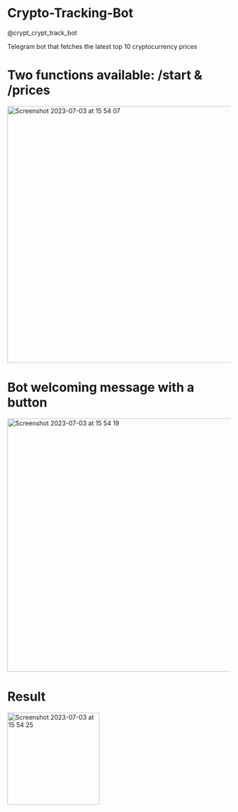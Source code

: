 # Crypto-Tracking-Bot

@crypt_crypt_track_bot 

Telegram bot that fetches the latest top 10 cryptocurrency prices

# Two functions available: /start & /prices

<img width="578" alt="Screenshot 2023-07-03 at 15 54 07" src="https://github.com/toji-ut/Crypto-Tracking-Bot/assets/107822013/468cb97e-2e2c-4f59-9f02-4b24c3c50025">

# Bot welcoming message with a button

<img width="571" alt="Screenshot 2023-07-03 at 15 54 19" src="https://github.com/toji-ut/Crypto-Tracking-Bot/assets/107822013/28f89cea-e1c7-4baf-8014-92a83a63eaec">

# Result

<img width="208" alt="Screenshot 2023-07-03 at 15 54 25" src="https://github.com/toji-ut/Crypto-Tracking-Bot/assets/107822013/95463146-20f0-4caa-89c5-58c57ff6e419">
